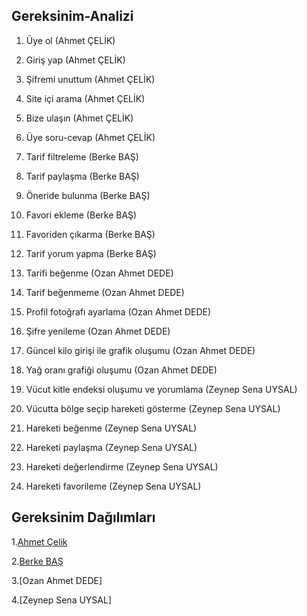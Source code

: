 ## Gereksinim-Analizi

1. Üye ol (Ahmet ÇELİK)
2. Giriş yap (Ahmet ÇELİK)  
3. Şifremi unuttum (Ahmet ÇELİK)  
4. Site içi arama (Ahmet ÇELİK)  
5. Bize ulaşın (Ahmet ÇELİK)  
6. Üye soru-cevap (Ahmet ÇELİK)
    
7. Tarif filtreleme (Berke BAŞ)
8. Tarif paylaşma (Berke BAŞ)
9. Öneride bulunma (Berke BAŞ)
10. Favori ekleme (Berke BAŞ)  
11. Favoriden çıkarma (Berke BAŞ)  
12. Tarif yorum yapma (Berke BAŞ)
  
13. Tarifi beğenme (Ozan Ahmet DEDE)  
14. Tarif beğenmeme (Ozan Ahmet DEDE)
15. Profil fotoğrafı ayarlama (Ozan Ahmet DEDE)  
16. Şifre yenileme (Ozan Ahmet DEDE)  
17. Güncel kilo girişi ile grafik oluşumu (Ozan Ahmet DEDE)  
18. Yağ oranı grafiği oluşumu (Ozan Ahmet DEDE)
    
19. Vücut kitle endeksi oluşumu ve yorumlama (Zeynep Sena UYSAL)
20. Vücutta bölge seçip hareketi gösterme (Zeynep Sena UYSAL)  
21. Hareketi beğenme (Zeynep Sena UYSAL)  
22. Hareketi paylaşma (Zeynep Sena UYSAL)  
23. Hareketi değerlendirme (Zeynep Sena UYSAL)  
24. Hareketi favorileme (Zeynep Sena UYSAL)

## Gereksinim Dağılımları
1.[Ahmet Çelik](https://github.com/OAdede/FitVerse/blob/main/Ahmet-%C3%87elik-Gereksinimler.md)

2.[Berke BAŞ](https://github.com/OAdede/FitVerse/blob/main/Ahmet-%C3%87elik-Gereksinimler.md)

3.[Ozan Ahmet DEDE]

4.[Zeynep Sena UYSAL]
